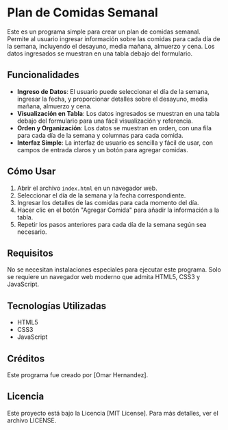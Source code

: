 # Plan de Comidas Semanal

Este es un programa simple para crear un plan de comidas semanal. Permite al usuario ingresar información sobre las comidas para cada día de la semana, incluyendo el desayuno, media mañana, almuerzo y cena. Los datos ingresados se muestran en una tabla debajo del formulario.

## Funcionalidades

- **Ingreso de Datos**: El usuario puede seleccionar el día de la semana, ingresar la fecha, y proporcionar detalles sobre el desayuno, media mañana, almuerzo y cena.
- **Visualización en Tabla**: Los datos ingresados se muestran en una tabla debajo del formulario para una fácil visualización y referencia.
- **Orden y Organización**: Los datos se muestran en orden, con una fila para cada día de la semana y columnas para cada comida.
- **Interfaz Simple**: La interfaz de usuario es sencilla y fácil de usar, con campos de entrada claros y un botón para agregar comidas.

## Cómo Usar

1. Abrir el archivo `index.html` en un navegador web.
2. Seleccionar el día de la semana y la fecha correspondiente.
3. Ingresar los detalles de las comidas para cada momento del día.
4. Hacer clic en el botón "Agregar Comida" para añadir la información a la tabla.
5. Repetir los pasos anteriores para cada día de la semana según sea necesario.

## Requisitos

No se necesitan instalaciones especiales para ejecutar este programa. Solo se requiere un navegador web moderno que admita HTML5, CSS3 y JavaScript.

## Tecnologías Utilizadas

- HTML5
- CSS3
- JavaScript

## Créditos

Este programa fue creado por [Omar Hernandez].

## Licencia

Este proyecto está bajo la Licencia [MIT License]. Para más detalles, ver el archivo LICENSE.
